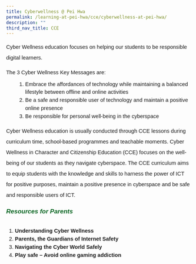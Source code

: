 ```yaml
---
title: Cyberwellness @ Pei Hwa
permalink: /learning-at-pei-hwa/cce/cyberwellness-at-pei-hwa/
description: ""
third_nav_title: CCE
---
```

<p style="font-size:14.5px; line-height:2;margin-top:15px;font-family:sans-serif;">Cyber Wellness education focuses on helping our students to be responsible digital learners.</p>

<p style="font-size:14.5px; line-height:1.5;margin-top:15px; font-family:sans-serif;">The 3 Cyber Wellness Key Messages are:  
</p>
<ol style="margin-top:-5px;margin-left: 2em;">
	<li style="font-size:14.5px; line-height:1.5;font-family:sans-serif;">Embrace the affordances of technology while maintaining a balanced lifestyle between offline and online activities</li>
	<li style="font-size:14.5px; line-height:1.5;font-family:sans-serif;">Be a safe and responsible user of technology and maintain a positive online presence</li>
	<li style="font-size:14.5px; line-height:1.5;font-family:sans-serif;">Be responsible for personal well-being in the cyberspace</li>
</ol>

<p style="font-size:14.5px; line-height:2;margin-top:15px;font-family:sans-serif;">Cyber Wellness education is usually conducted through CCE lessons during curriculum time, school-based programmes and teachable moments. Cyber Wellness in Character and Citizenship Education (CCE) focuses on the well-being of our students as they navigate cyberspace. The CCE curriculum aims to equip students with the knowledge and skills to harness the power of ICT for positive purposes, maintain a positive presence in cyberspace and be safe and responsible users of ICT.</p>

<h6 style="color:#0B6623;;font-family:sans-serif;font-weight:bold;"><strong style="font-family:sans-serif;font-size:17px;color:#0B6623;">Resources for Parents</strong></h6>

<ol style="margin-top:15px;">
	<li style="font-size:14.5px; line-height:1.5;font-family:sans-serif;"><a href="https://www.schoolbag.edu.sg/story/understanding-cyber-wellness" style="font-size:14.5px; line-height:1.5;font-family:sans-serif;font-weight:bold;text-decoration: none;">Understanding Cyber Wellness</a></li>
	<li style="font-size:14.5px; line-height:1.5;font-family:sans-serif;"><a href="https://www.schoolbag.edu.sg/story/parents-the-guardians-of-internet-safety" style="font-size:14.5px; line-height:1.5;font-family:sans-serif;font-weight:bold;text-decoration: none;">Parents, the Guardians of Internet Safety 
</a></li>
	<li style="font-size:14.5px; line-height:1.5;font-family:sans-serif;"><a href="https://www.schoolbag.edu.sg/story/navigating-the-cyber-world-safely" style="font-size:14.5px; line-height:1.5;font-family:sans-serif;font-weight:bold;text-decoration: none;">Navigating the Cyber World Safely
</a></li>
	<li style="font-size:14.5px; line-height:1.5;font-family:sans-serif;"><a href="https://www.schoolbag.edu.sg/story/play-safe-avoid-online-gaming-addiction" style="font-size:14.5px; line-height:1.5;font-family:sans-serif;font-weight:bold;text-decoration: none;">Play safe – Avoid online gaming addiction</a></li>
</ol>